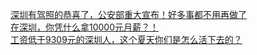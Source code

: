   
[深圳有驾照的恭喜了，公安部重大宣布！好多事都不用再做了](http://www.dianyue.me/archives/610/pl6cgtl4nil9zttu/)  
[在深圳，你凭什么拿10000元月薪？！](http://www.dianyue.me/archives/199/a7a1xn2e3d46v7ik/)  
[工资低于9309元的深圳人，这个夏天你们是怎么活下去的？](http://www.dianyue.me/archives/966/tfhmsl739hvfoa17/)